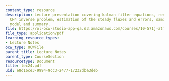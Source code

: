 ```yaml
---
content_type: resource
description: Lecture presentation covering kalman filter equations, review of the
  CH4 inverse problem, estimation of the steady fluxes and errors, samoa observation
  model and summary.
file: https://ol-ocw-studio-app-qa.s3.amazonaws.com/courses/10-571j-atmospheric-physics-and-chemistry-spring-2006/e8d16ce399949cc3247717232dba3deb_lec24.pdf
file_type: application/pdf
learning_resource_types:
- Lecture Notes
ocw_type: OCWFile
parent_title: Lecture Notes
parent_type: CourseSection
resourcetype: Document
title: lec24.pdf
uid: e8d16ce3-9994-9cc3-2477-17232dba3deb
---
```


